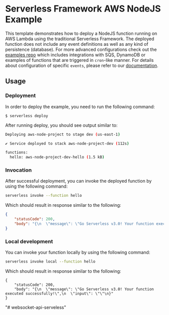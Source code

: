 <!--
title: 'AWS NodeJS Example'
description: 'This template demonstrates how to deploy a NodeJS function running on AWS Lambda using the traditional Serverless Framework.'
layout: Doc
framework: v3
platform: AWS
language: nodeJS
priority: 1
authorLink: 'https://github.com/serverless'
authorName: 'Serverless, inc.'
authorAvatar: 'https://avatars1.githubusercontent.com/u/13742415?s=200&v=4'
-->


# Serverless Framework AWS NodeJS Example

This template demonstrates how to deploy a NodeJS function running on AWS Lambda using the traditional Serverless Framework. The deployed function does not include any event definitions as well as any kind of persistence (database). For more advanced configurations check out the [examples repo](https://github.com/serverless/examples/) which includes integrations with SQS, DynamoDB or examples of functions that are triggered in `cron`-like manner. For details about configuration of specific `events`, please refer to our [documentation](https://www.serverless.com/framework/docs/providers/aws/events/).

## Usage

### Deployment

In order to deploy the example, you need to run the following command:

```
$ serverless deploy
```

After running deploy, you should see output similar to:

```bash
Deploying aws-node-project to stage dev (us-east-1)

✔ Service deployed to stack aws-node-project-dev (112s)

functions:
  hello: aws-node-project-dev-hello (1.5 kB)
```

### Invocation

After successful deployment, you can invoke the deployed function by using the following command:

```bash
serverless invoke --function hello
```

Which should result in response similar to the following:

```json
{
    "statusCode": 200,
    "body": "{\n  \"message\": \"Go Serverless v3.0! Your function executed successfully!\",\n  \"input\": {}\n}"
}
```

### Local development

You can invoke your function locally by using the following command:

```bash
serverless invoke local --function hello
```

Which should result in response similar to the following:

```
{
    "statusCode": 200,
    "body": "{\n  \"message\": \"Go Serverless v3.0! Your function executed successfully!\",\n  \"input\": \"\"\n}"
}
```
"# websocket-api-serveless" 
